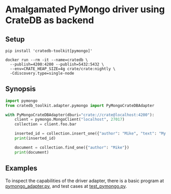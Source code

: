 # Amalgamated PyMongo driver using CrateDB as backend


## Setup

```shell
pip install 'cratedb-toolkit[pymongo]'
```

```shell
docker run --rm -it --name=cratedb \
  --publish=4200:4200 --publish=5432:5432 \
  --env=CRATE_HEAP_SIZE=4g crate/crate:nightly \
  -Cdiscovery.type=single-node
```


## Synopsis

```python
import pymongo
from cratedb_toolkit.adapter.pymongo import PyMongoCrateDBAdapter

with PyMongoCrateDBAdapter(dburi="crate://crate@localhost:4200"):
    client = pymongo.MongoClient("localhost", 27017)
    collection = client.foo.bar

    inserted_id = collection.insert_one({"author": "Mike", "text": "My first blog post!"}).inserted_id
    print(inserted_id)

    document = collection.find_one({"author": "Mike"})
    print(document)
```


## Examples

To inspect the capabilities of the driver adapter, there is a basic program at
[pymongo_adapter.py], and test cases at [test_pymongo.py].


[pymongo_adapter.py]: https://github.com/crate-workbench/cratedb-toolkit/blob/main/examples/pymongo_adapter.py
[test_pymongo.py]: https://github.com/crate-workbench/cratedb-toolkit/blob/main/tests/adapter/test_pymongo.py
